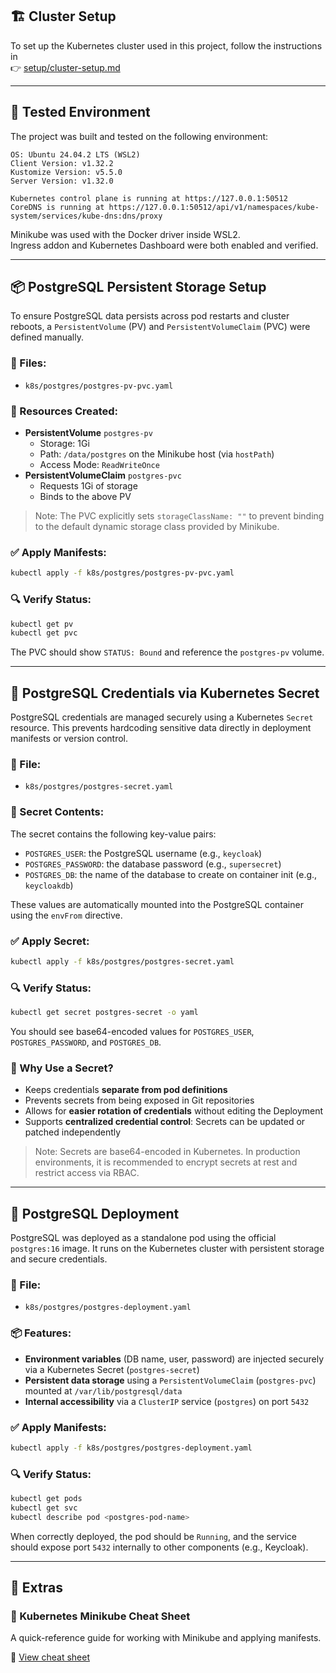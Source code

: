 ## 🏗️ Cluster Setup  
To set up the Kubernetes cluster used in this project, follow the instructions in  
👉 [setup/cluster-setup.md](setup/cluster-setup.md)

---

## 🧪 Tested Environment  
The project was built and tested on the following environment:

```
OS: Ubuntu 24.04.2 LTS (WSL2)  
Client Version: v1.32.2  
Kustomize Version: v5.5.0  
Server Version: v1.32.0  

Kubernetes control plane is running at https://127.0.0.1:50512  
CoreDNS is running at https://127.0.0.1:50512/api/v1/namespaces/kube-system/services/kube-dns:dns/proxy
```

Minikube was used with the Docker driver inside WSL2.  
Ingress addon and Kubernetes Dashboard were both enabled and verified.

---

## 📦 PostgreSQL Persistent Storage Setup  
To ensure PostgreSQL data persists across pod restarts and cluster reboots, a `PersistentVolume` (PV) and `PersistentVolumeClaim` (PVC) were defined manually.

### 📁 Files:  
- `k8s/postgres/postgres-pv-pvc.yaml`

### 🧱 Resources Created:  
- **PersistentVolume** `postgres-pv`  
  - Storage: 1Gi  
  - Path: `/data/postgres` on the Minikube host (via `hostPath`)  
  - Access Mode: `ReadWriteOnce`  
- **PersistentVolumeClaim** `postgres-pvc`  
  - Requests 1Gi of storage  
  - Binds to the above PV

> Note: The PVC explicitly sets `storageClassName: ""` to prevent binding to the default dynamic storage class provided by Minikube.

### ✅ Apply Manifests:  
```bash
kubectl apply -f k8s/postgres/postgres-pv-pvc.yaml
```

### 🔍 Verify Status:  
```bash
kubectl get pv
kubectl get pvc
```

The PVC should show `STATUS: Bound` and reference the `postgres-pv` volume.

---

## 🔐 PostgreSQL Credentials via Kubernetes Secret

PostgreSQL credentials are managed securely using a Kubernetes `Secret` resource. This prevents hardcoding sensitive data directly in deployment manifests or version control.

### 📁 File:
- `k8s/postgres/postgres-secret.yaml`

### 🧾 Secret Contents:
The secret contains the following key-value pairs:
- `POSTGRES_USER`: the PostgreSQL username (e.g., `keycloak`)
- `POSTGRES_PASSWORD`: the database password (e.g., `supersecret`)
- `POSTGRES_DB`: the name of the database to create on container init (e.g., `keycloakdb`)

These values are automatically mounted into the PostgreSQL container using the `envFrom` directive.

### ✅ Apply Secret:
```bash
kubectl apply -f k8s/postgres/postgres-secret.yaml
```

### 🔍 Verify Status:
```bash
kubectl get secret postgres-secret -o yaml
```

You should see base64-encoded values for `POSTGRES_USER`, `POSTGRES_PASSWORD`, and `POSTGRES_DB`.

### 📌 Why Use a Secret?
- Keeps credentials **separate from pod definitions**
- Prevents secrets from being exposed in Git repositories
- Allows for **easier rotation of credentials** without editing the Deployment
- Supports **centralized credential control**: Secrets can be updated or patched independently

> Note: Secrets are base64-encoded in Kubernetes. In production environments, it is recommended to encrypt secrets at rest and restrict access via RBAC.

---

## 🐘 PostgreSQL Deployment

PostgreSQL was deployed as a standalone pod using the official `postgres:16` image. It runs on the Kubernetes cluster with persistent storage and secure credentials.

### 📁 File:
- `k8s/postgres/postgres-deployment.yaml`

### 📦 Features:
- **Environment variables** (DB name, user, password) are injected securely via a Kubernetes Secret (`postgres-secret`)
- **Persistent data storage** using a `PersistentVolumeClaim` (`postgres-pvc`) mounted at `/var/lib/postgresql/data`
- **Internal accessibility** via a `ClusterIP` service (`postgres`) on port `5432`

### ✅ Apply Manifests:
```bash
kubectl apply -f k8s/postgres/postgres-deployment.yaml
```

### 🔍 Verify Status:
```bash
kubectl get pods
kubectl get svc
kubectl describe pod <postgres-pod-name>
```

When correctly deployed, the pod should be `Running`, and the service should expose port `5432` internally to other components (e.g., Keycloak).

---

## 🧾 Extras  
### 🔹 Kubernetes Minikube Cheat Sheet  
A quick-reference guide for working with Minikube and applying manifests.

📄 [View cheat sheet](notes/k8s-minikube-cheatsheet.md)
